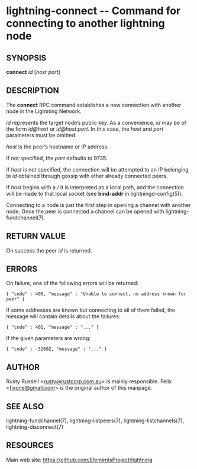 lightning-connect -- Command for connecting to another lightning node
=====================================================================

SYNOPSIS
--------

**connect** *id* \[*host* *port*\]

DESCRIPTION
-----------

The **connect** RPC command establishes a new connection with another
node in the Lightning Network.

*id* represents the target node’s public key. As a convenience, *id* may
be of the form *id@host* or *id@host:port*. In this case, the *host* and
*port* parameters must be omitted.

*host* is the peer’s hostname or IP address.

If not specified, the *port* defaults to 9735.

If *host* is not specified, the connection will be attempted to an IP
belonging to *id* obtained through gossip with other already connected
peers.

If *host* begins with a */* it is interpreted as a local path, and the
connection will be made to that local socket (see **bind-addr** in
lightningd-config(5)).

Connecting to a node is just the first step in opening a channel with
another node. Once the peer is connected a channel can be opened with
lightning-fundchannel(7).

RETURN VALUE
------------

On success the peer *id* is returned.

ERRORS
------

On failure, one of the following errors will be returned:

    { "code" : 400, "message" : "Unable to connect, no address known for peer" }

If some addresses are known but connecting to all of them failed, the message
will contain details about the failures:

    { "code" : 401, "message" : "..." }

If the given parameters are wrong:

    { "code" : -32602, "message" : "..." }

AUTHOR
------

Rusty Russell <<rusty@rustcorp.com.au>> is mainly responsible.
Felix <<fixone@gmail.com>> is the original author of this manpage.

SEE ALSO
--------

lightning-fundchannel(7), lightning-listpeers(7),
lightning-listchannels(7), lightning-disconnect(7)

RESOURCES
---------

Main web site: <https://github.com/ElementsProject/lightning>
